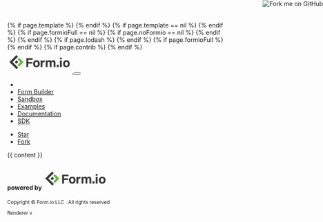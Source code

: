 <!DOCTYPE html>
<html lang="en">
<head>
  <!-- Global site tag (gtag.js) - Google Analytics -->
  <script async src="https://www.googletagmanager.com/gtag/js?id=UA-58453303-6"></script>
  <script>
    window.dataLayer = window.dataLayer || [];
    function gtag(){dataLayer.push(arguments);}
    gtag('js', new Date());
    gtag('config', 'UA-58453303-6');
  </script>
  <base href="{{ site.baseurl }}"></base>
  <meta charset="utf-8">
  <meta http-equiv="X-UA-Compatible" content="IE=edge">
  <meta name="viewport" content="width=device-width, initial-scale=1">
  <title>JavaScript Powered Forms and Form.io SDK</title>
  <link rel="apple-touch-icon" sizes="180x180" href="{{ site.baseurl }}app/favicon/apple-touch-icon.png">
  <link rel="icon" type="image/png" sizes="32x32" href="{{ site.baseurl }}app/favicon/favicon-32x32.png">
  <link rel="icon" type="image/png" sizes="16x16" href="{{ site.baseurl }}app/favicon/favicon-16x16.png">
  <link rel="manifest" href="{{ site.baseurl }}app/favicon/site.webmanifest">
  <link href="{{ site.baseurl }}app/syntax.css" rel="stylesheet">
  <link href="{{ site.baseurl }}app/main.css" rel="stylesheet">
  <link href="https://cdn.jsdelivr.net/npm/bootstrap-icons/font/bootstrap-icons.css" rel="stylesheet">
  {% if page.template %}
    <link href="https://cdn.jsdelivr.net/npm/bootswatch/dist/{{ page.template }}/bootstrap.min.css" rel="stylesheet">
  {% endif %}
  {% if page.template == nil %}
    <link href="https://cdn.jsdelivr.net/npm/bootswatch/dist/spacelab/bootstrap.min.css" rel="stylesheet">
  {% endif %}
  <script src="https://cdn.form.io/ace/ace.js"></script>
  <script src="https://cdn.jsdelivr.net/npm/bootstrap/dist/js/bootstrap.min.js"></script>
  {% if page.formioFull == nil %}
    {% if page.noFormio == nil %}
      <script src="{{ site.baseurl }}dist/formio.js"></script>
      <script type="text/javascript">
        Formio.config.cdnUrls = {
          js: {
            cdn: '{{ site.baseurl }}dist'
          }
        };
      </script>
    {% endif %}
  {% endif %}
  {% if page.lodash %}
  <script src="https://cdn.jsdelivr.net/npm/lodash@4.17.21/lodash.min.js"></script> 
  {% endif %}
  {% if page.formioFull %}
    <link href="{{ site.baseurl }}dist/formio.full.css" rel="stylesheet">
    <script src="{{ site.baseurl }}dist/formio.full.js"></script>  
  {% endif %}
  {% if page.contrib %}
    <script src="{{ site.baseurl }}dist/formio.contrib.min.js"></script>
  {% endif %}
</head>
<body>
<a href="https://github.com/formio/formio.js"><img style="position: absolute; top: 0; right: 0; border: 0;z-index:3000;" src="https://github.blog/wp-content/uploads/2008/12/forkme_right_green_007200.png?resize=149%2C149" alt="Fork me on GitHub" data-canonical-src="https://s3.amazonaws.com/github/ribbons/forkme_right_green_007200.png"></a>
<nav class="navbar navbar-expand-lg navbar-light bg-light mb-4 p-0">
  <div class="container">
    <a class="navbar-brand p-0" href="#">
      <svg width="150px" id="Layer_1" data-name="Layer 1" xmlns="http://www.w3.org/2000/svg" viewBox="0 0 324 115.2"><defs><style>.cls-1{fill:#373a36;}.cls-2{fill:#69b342;}</style></defs><polygon class="cls-1" points="95.53 37.72 127.07 37.72 127.07 45.67 105.07 45.67 105.07 56.68 125.68 56.68 125.68 64.64 105.07 64.64 105.07 82.62 95.53 82.62 95.53 37.72"/><path class="cls-1" d="M139.14,65.76c0,6.49,2.81,10.34,7.34,10.34s7.15-3.85,7.15-10.28c0-7-2.6-10.39-7.29-10.39-4.35,0-7.2,3.21-7.2,10.33m24-.06c0,10.2-6.14,17.7-16.89,17.7-10.52,0-16.67-7.46-16.67-17.52,0-10.4,6.34-17.75,17.11-17.75,10,0,16.45,7,16.45,17.57"/><path class="cls-1" d="M167,58.06c0-3.35,0-6.33-.07-9.15h9.22c.12.75.24,4.1.24,5.92,1.5-3.85,5.12-6.67,10.89-6.7V57c-6.82-.18-10.89,1.64-10.89,10.88v14.7H167Z"/><path class="cls-1" d="M192.81,57.6c0-2.92,0-5.8-.06-8.69h9c.12.82.31,2.7.36,4a10.6,10.6,0,0,1,9.43-4.8c4.88,0,7.56,2.51,8.76,5.13,2-2.76,4.91-5.13,10.45-5.13,5.92,0,10.76,3.61,10.76,12.38V82.62h-9.17v-21c0-3-1.11-6-4.95-6-4,0-5.56,2.56-5.56,7.73V82.62H212.6V62c0-3.49-.87-6.31-4.88-6.31-3.81,0-5.63,2.33-5.63,8.11V82.62h-9.28Z"/><rect class="cls-1" x="247.55" y="71.18" width="10.09" height="11.44"/><path class="cls-1" d="M263.73,48.91h9.39V82.62h-9.39Zm0-13.83h9.39V43.4h-9.39Z"/><path class="cls-1" d="M289.11,65.76c0,6.49,2.8,10.34,7.33,10.34s7.16-3.85,7.16-10.28c0-7-2.61-10.39-7.29-10.39-4.36,0-7.2,3.21-7.2,10.33m24-.06c0,10.2-6.15,17.7-16.89,17.7-10.53,0-16.67-7.46-16.67-17.52,0-10.4,6.33-17.75,17.11-17.75,10,0,16.45,7,16.45,17.57"/><polygon class="cls-1" points="45.38 65.99 54.91 56.55 46.72 48.42 37.2 57.85 45.38 65.99"/><polygon class="cls-1" points="10.87 57.41 46.43 92.97 54.38 85.01 26.7 57.32 53.92 30.1 46.05 22.23 10.87 57.41"/><polygon class="cls-2" points="59.37 35.48 51.42 43.43 65.73 57.75 51.45 72.03 59.37 80.03 81.63 57.76 81.6 57.73 81.61 57.71 59.37 35.48"/></svg>
    </a>
    <button class="navbar-toggler" type="button" data-bs-toggle="collapse" data-target="#navbarNavAltMarkup" aria-controls="navbarNavAltMarkup" aria-expanded="false" aria-label="Toggle navigation">
      <span class="navbar-toggler-icon"></span>
    </button>
    <div class="collapse navbar-collapse" id="navbarNavAltMarkup">
      <ul class="navbar-nav nav-fill me-auto">
        <li class="nav-item {% if page.section == 'home' %}active bg-white border{% endif %}"><a class="text-dark nav-link p-3" href="{{ site.baseurl }}"><i class="bi bi-house-fill"></i></a></li>
        <li class="nav-item {% if page.section == 'builder' %}active bg-white border{% endif %}"><a class="text-dark nav-link p-3" href="app/builder.html"><i class="bi bi-menu-button-wide"></i> Form Builder</a></li>
        <li class="nav-item {% if page.section == 'sandbox' %}active bg-white border{% endif %}"><a class="text-dark nav-link p-3" href="app/sandbox.html"><i class="bi bi-box"></i> Sandbox</a></li>
        <li class="nav-item {% if page.section == 'examples' %}active bg-white border{% endif %}"><a class="text-dark nav-link p-3" href="app/examples"><i class="bi bi-check-square"></i> Examples</a></li>
        <li class="nav-item"><a class="text-dark nav-link p-3" target="_blank" href="https://help.form.io/developers/form-renderer"><i class="bi bi-book"></i> Documentation</a></li>
        <li class="nav-item {% if page.section == 'sdk'%}active bg-white border{% endif %}"><a class="text-dark nav-link p-3" href="app/sdk"><i class="bi bi-window"></i> SDK</a></li>
      </ul>
      <ul class="navbar-nav float-end">
        <li class="nav-item"><a class="github-button nav-link" href="https://github.com/formio/formio.js" data-size="large" data-show-count="true" aria-label="Star formio/formio.js on GitHub">Star</a></li>
        <li class="nav-item"><a class="github-button nav-link" href="https://github.com/formio/formio.js/fork" data-size="large" data-show-count="true" aria-label="Fork formio/formio.js on GitHub">Fork</a></li>
      </ul>
    </div>
  </div>
</nav>
<div class="{% if page.fluid %}container-fluid{% endif %}{% if page.fluid == nil %}container{% endif %}">
  {{ content }}
</div>
<div class="container">
  <footer class="py-3 my-4">
    <h4 class="align-center text-center text-muted">powered by <svg width="150px" id="Layer_1" data-name="Layer 1" xmlns="http://www.w3.org/2000/svg" viewBox="0 0 324 115.2"><defs><style>.cls-1{fill:#373a36;}.cls-2{fill:#69b342;}</style></defs><polygon class="cls-1" points="95.53 37.72 127.07 37.72 127.07 45.67 105.07 45.67 105.07 56.68 125.68 56.68 125.68 64.64 105.07 64.64 105.07 82.62 95.53 82.62 95.53 37.72"/><path class="cls-1" d="M139.14,65.76c0,6.49,2.81,10.34,7.34,10.34s7.15-3.85,7.15-10.28c0-7-2.6-10.39-7.29-10.39-4.35,0-7.2,3.21-7.2,10.33m24-.06c0,10.2-6.14,17.7-16.89,17.7-10.52,0-16.67-7.46-16.67-17.52,0-10.4,6.34-17.75,17.11-17.75,10,0,16.45,7,16.45,17.57"/><path class="cls-1" d="M167,58.06c0-3.35,0-6.33-.07-9.15h9.22c.12.75.24,4.1.24,5.92,1.5-3.85,5.12-6.67,10.89-6.7V57c-6.82-.18-10.89,1.64-10.89,10.88v14.7H167Z"/><path class="cls-1" d="M192.81,57.6c0-2.92,0-5.8-.06-8.69h9c.12.82.31,2.7.36,4a10.6,10.6,0,0,1,9.43-4.8c4.88,0,7.56,2.51,8.76,5.13,2-2.76,4.91-5.13,10.45-5.13,5.92,0,10.76,3.61,10.76,12.38V82.62h-9.17v-21c0-3-1.11-6-4.95-6-4,0-5.56,2.56-5.56,7.73V82.62H212.6V62c0-3.49-.87-6.31-4.88-6.31-3.81,0-5.63,2.33-5.63,8.11V82.62h-9.28Z"/><rect class="cls-1" x="247.55" y="71.18" width="10.09" height="11.44"/><path class="cls-1" d="M263.73,48.91h9.39V82.62h-9.39Zm0-13.83h9.39V43.4h-9.39Z"/><path class="cls-1" d="M289.11,65.76c0,6.49,2.8,10.34,7.33,10.34s7.16-3.85,7.16-10.28c0-7-2.61-10.39-7.29-10.39-4.36,0-7.2,3.21-7.2,10.33m24-.06c0,10.2-6.15,17.7-16.89,17.7-10.53,0-16.67-7.46-16.67-17.52,0-10.4,6.33-17.75,17.11-17.75,10,0,16.45,7,16.45,17.57"/><polygon class="cls-1" points="45.38 65.99 54.91 56.55 46.72 48.42 37.2 57.85 45.38 65.99"/><polygon class="cls-1" points="10.87 57.41 46.43 92.97 54.38 85.01 26.7 57.32 53.92 30.1 46.05 22.23 10.87 57.41"/><polygon class="cls-2" points="59.37 35.48 51.42 43.43 65.73 57.75 51.45 72.03 59.37 80.03 81.63 57.76 81.6 57.73 81.61 57.71 59.37 35.48"/></svg></h4>
    <p class="text-center text-muted mb-0" style="font-size: 0.8em">Copyright © Form.io LLC <span id="year"></span>. All rights reserved</p>
    <p class="text-center text-muted mb-0" style="font-size: 0.8em">Renderer v<span id="renderer-version"></span></p>
    <script async defer src="https://buttons.github.io/buttons.js"></script>
    <script type="text/javascript">
      document.getElementById('year').innerText = (new Date()).getFullYear();
      document.getElementById('renderer-version').innerHTML = Formio.version;
    </script>
  </footer>
</div>
</body>
</html>
